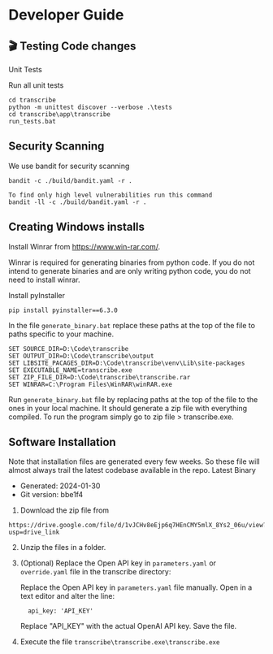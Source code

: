 # Developer Guide #

## 🎬 Testing Code changes

Unit Tests

Run all unit tests
```
cd transcribe
python -m unittest discover --verbose .\tests
cd transcribe\app\transcribe
run_tests.bat
```

## Security Scanning

We use bandit for security scanning

```
bandit -c ./build/bandit.yaml -r .

To find only high level vulnerabilities run this command
bandit -ll -c ./build/bandit.yaml -r .
```

## Creating Windows installs

Install Winrar from https://www.win-rar.com/.

Winrar is required for generating binaries from python code. If you do not intend to generate binaries and are only writing python code, you do not need to install winrar. 

Install pyInstaller

```
pip install pyinstaller==6.3.0
```

In the file ```generate_binary.bat``` replace these paths at the top of the file to paths specific to your machine. 

```
SET SOURCE_DIR=D:\Code\transcribe  
SET OUTPUT_DIR=D:\Code\transcribe\output
SET LIBSITE_PACAGES_DIR=D:\Code\transcribe\venv\Lib\site-packages
SET EXECUTABLE_NAME=transcribe.exe
SET ZIP_FILE_DIR=D:\Code\transcribe\transcribe.rar
SET WINRAR=C:\Program Files\WinRAR\winRAR.exe
```

Run ```generate_binary.bat``` file by replacing paths at the top of the file to the ones in your local machine. It should generate a zip file with everything compiled. To run the program simply go to zip file > transcribe.exe.

## Software Installation

Note that installation files are generated every few weeks. So these file will almost always trail the latest codebase available in the repo.
Latest Binary
- Generated: 2024-01-30
- Git version: bbe1f4

1. Download the zip file from
```
https://drive.google.com/file/d/1vJCHv8eEjp6q7HEnCMY5mlX_8Ys2_06u/view?usp=drive_link
```
2. Unzip the files in a folder.

3. (Optional) Replace the Open API key in `parameters.yaml` or `override.yaml` file in the transcribe directory:

   Replace the Open API key in `parameters.yaml` file manually. Open in a text editor and alter the line:

      ```
        api_key: 'API_KEY'
      ```
      Replace "API_KEY" with the actual OpenAI API key. Save the file.

4. Execute the file `transcribe\transcribe.exe\transcribe.exe`
